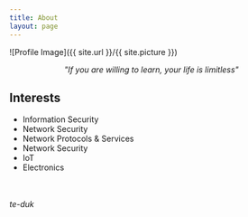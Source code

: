 ```yaml
---
title: About
layout: page
---
```

![Profile Image]({{ site.url }}/{{ site.picture }})

<center><i>"If you are willing to learn, your life is limitless"</i></center>



<h2>Interests</h2>

<ul class="skill-list">
	<li>Information Security</li>
	<li>Network Security</li>
	<li>Network Protocols & Services</li>
	<li>Network Security</li>
	<li>IoT</li>
	<li>Electronics</li>
</ul>
<br>
<br>
<i>te-duk</i>

<!--<h2>Projects</h2>

<ul>
	<li><a href="https://github.com/">Lorem Lorem</a></li>
	<li><a href="https://github.com/">Ipsum Dolor</a></li>
	<li><a href="https://github.com/">Dolor Lorem</a></li>
</ul>-->
